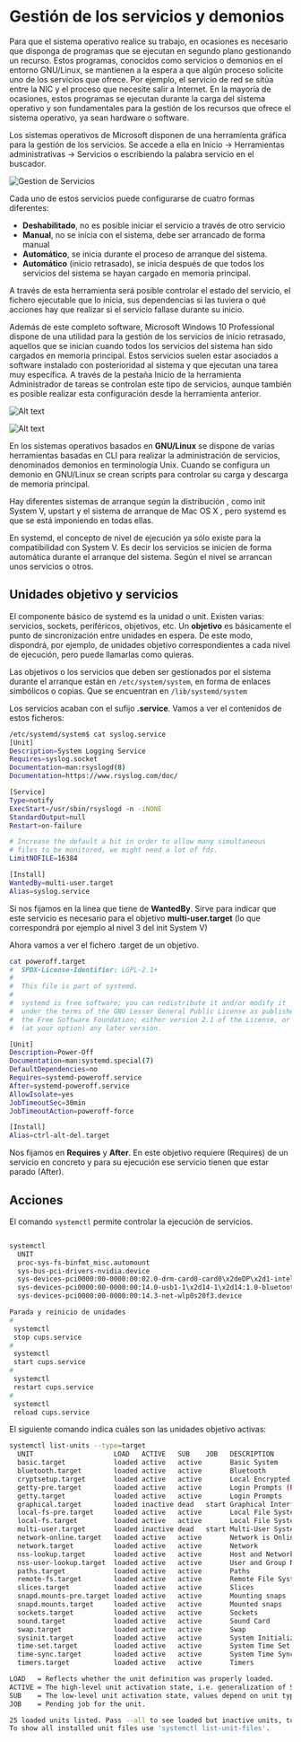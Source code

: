 # Gestión de los servicios y demonios

Para que el sistema operativo realice su trabajo, en ocasiones es necesario que disponga de programas que se ejecutan en segundo plano gestionando un recurso. Estos programas, conocidos como servicios o demonios en el entorno GNU/Linux, se mantienen a la espera a que algún proceso solicite uno de los servicios que ofrece. Por ejemplo, el servicio de red se sitúa entre la NIC y el proceso que necesite salir a Internet. En la mayoría de ocasiones, estos programas se ejecutan durante la carga del sistema operativo y son fundamentales para la gestión de los recursos que ofrece el sistema operativo, ya sean hardware o software.

Los sistemas operativos de Microsoft disponen de una herramienta gráfica para la gestión de los servicios. Se accede a ella en <span class="menu">Inicio </span> → <span class="menu">Herramientas administrativas</span> → <span class="menu">Servicios</span> o escribiendo la palabra servicio en el buscador.

![Gestion de Servicios](img/1000000000000C57000009D4D3FC1741DD6CB86E.jpg)

Cada uno de estos servicios puede configurarse de cuatro formas diferentes:

- **Deshabilitado**, no es posible iniciar el servicio a través de otro servicio
- **Manual**, no se inicia con el sistema, debe ser arrancado de forma manual
- **Automático**, se inicia durante el proceso de arranque del sistema.
- **Automático** (inicio retrasado), se inicia después de que todos los servicios del sistema se hayan cargado en memoria principal.

A través de esta herramienta será posible controlar el estado del servicio, el fichero ejecutable que lo inicia, sus dependencias si las tuviera o qué acciones hay que realizar si el servicio fallase durante su inicio.

Además de este completo software, Microsoft Windows 10 Professional dispone de una utilidad para la gestión de los servicios de inicio retrasado, aquellos que se inician cuando todos los servicios del sistema han sido cargados en memoria principal. Estos servicios suelen estar asociados a software instalado con posterioridad al sistema y que ejecutan una tarea muy específica. A través de la pestaña Inicio de la herramienta Administrador de tareas se controlan este tipo de servicios, aunque también es posible realizar esta configuración desde la herramienta anterior.

![Alt text](img/100000000000052400000624BF20C776F2C2F1C4.jpg)

![Alt text](img/10000000000008500000076CB16054195BFD3926.jpg)

En los sistemas operativos basados en **GNU/Linux** se dispone de varias herramientas basadas en CLI para realizar la administración de servicios, denominados demonios en terminología Unix. Cuando se configura un demonio en GNU/Linux se crean scripts para controlar su carga y descarga de memoria principal.

Hay diferentes sistemas de arranque según la distribución , como init System V,
upstart y el sistema de arranque de Mac OS X , pero systemd es que se está imponiendo en todas ellas.

En systemd, el concepto de nivel de ejecución ya sólo existe para la compatibilidad con System V. Es decir los servicios se inicien de forma automática durante el arranque del sistema. Según el nivel se arrancan unos servicios o otros.

## Unidades objetivo y servicios

El componente básico de systemd es la unidad o unit. Existen varias: servicios, sockets, periféricos, objetivos, etc. Un **objetivo** es básicamente el punto de sincronización entre unidades en espera. De este modo, dispondrá, por ejemplo, de unidades objetivo correspondientes a cada nivel de ejecución, pero puede llamarlas como quieras.

Las objetivos o los servicios que deben ser gestionados por el sistema durante el arranque están en `/etc/system/system`, en forma de enlaces simbólicos o copias. Que se encuentran en `/lib/systemd/system`

Los servicios acaban con el sufijo **.service**. Vamos a ver el contenidos de estos ficheros:

```bash title="contenido de ficheros.service"
/etc/systemd/system$ cat syslog.service
[Unit]
Description=System Logging Service
Requires=syslog.socket
Documentation=man:rsyslogd(8)
Documentation=https://www.rsyslog.com/doc/

[Service]
Type=notify
ExecStart=/usr/sbin/rsyslogd -n -iNONE
StandardOutput=null
Restart=on-failure

# Increase the default a bit in order to allow many simultaneous
# files to be monitored, we might need a lot of fds.
LimitNOFILE=16384

[Install]
WantedBy=multi-user.target
Alias=syslog.service


```

Si nos fijamos en la linea que tiene de **WantedBy**. Sirve para indicar que este servicio es necesario para el objetivo **multi-user.target** (lo que correspondrá por ejemplo al nivel 3 del init System V)

Ahora vamos a ver el fichero .target de un objetivo.

```bash title="Fichero .target"
cat poweroff.target
#  SPDX-License-Identifier: LGPL-2.1+
#
#  This file is part of systemd.
#
#  systemd is free software; you can redistribute it and/or modify it
#  under the terms of the GNU Lesser General Public License as published by
#  the Free Software Foundation; either version 2.1 of the License, or
#  (at your option) any later version.

[Unit]
Description=Power-Off
Documentation=man:systemd.special(7)
DefaultDependencies=no
Requires=systemd-poweroff.service
After=systemd-poweroff.service
AllowIsolate=yes
JobTimeoutSec=30min
JobTimeoutAction=poweroff-force

[Install]
Alias=ctrl-alt-del.target


```

Nos fijamos en **Requires** y **After**. En este objetivo requiere (Requires) de un servicio en concreto y para su ejecución ese servicio tienen que estar parado (After).

## Acciones

El comando `systemctl` permite controlar la ejecución de servicios.

```bash title="Ejemplo, listado de unidades"

systemctl
  UNIT                                                                                      LOAD   ACTIVE     SUB       JOB   DESCRIPTION                    >
  proc-sys-fs-binfmt_misc.automount                                                         loaded active     running         Arbitrary Executable File Forma>
  sys-bus-pci-drivers-nvidia.device                                                         loaded active     plugged         /sys/bus/pci/drivers/nvidia    >
  sys-devices-pci0000:00-0000:00:02.0-drm-card0-card0\x2deDP\x2d1-intel_backlight.device    loaded active     plugged         /sys/devices/pci0000:00/0000:00>
  sys-devices-pci0000:00-0000:00:14.0-usb1-1\x2d14-1\x2d14:1.0-bluetooth-hci0.device        loaded active     plugged         /sys/devices/pci0000:00/0000:00>
  sys-devices-pci0000:00-0000:00:14.3-net-wlp0s20f3.device

```

```bash title="Ejemplo, acciones de systemctl  "
Parada y reinicio de unidades
#
 systemctl
 stop cups.service
#
 systemctl
 start cups.service
#
 systemctl
 restart cups.service
#
 systemctl
 reload cups.service


```

El siguiente comando indica cuáles son las unidades objetivo activas:

```bash title="Ejemplo, unidades target"
systemctl list-units --type=target
  UNIT                    LOAD   ACTIVE   SUB    JOB   DESCRIPTION
  basic.target            loaded active   active       Basic System
  bluetooth.target        loaded active   active       Bluetooth
  cryptsetup.target       loaded active   active       Local Encrypted Volumes
  getty-pre.target        loaded active   active       Login Prompts (Pre)
  getty.target            loaded active   active       Login Prompts
  graphical.target        loaded inactive dead   start Graphical Interface
  local-fs-pre.target     loaded active   active       Local File Systems (Pre)
  local-fs.target         loaded active   active       Local File Systems
  multi-user.target       loaded inactive dead   start Multi-User System
  network-online.target   loaded active   active       Network is Online
  network.target          loaded active   active       Network
  nss-lookup.target       loaded active   active       Host and Network Name Lookups
  nss-user-lookup.target  loaded active   active       User and Group Name Lookups
  paths.target            loaded active   active       Paths
  remote-fs.target        loaded active   active       Remote File Systems
  slices.target           loaded active   active       Slices
  snapd.mounts-pre.target loaded active   active       Mounting snaps
  snapd.mounts.target     loaded active   active       Mounted snaps
  sockets.target          loaded active   active       Sockets
  sound.target            loaded active   active       Sound Card
  swap.target             loaded active   active       Swap
  sysinit.target          loaded active   active       System Initialization
  time-set.target         loaded active   active       System Time Set
  time-sync.target        loaded active   active       System Time Synchronized
  timers.target           loaded active   active       Timers

LOAD   = Reflects whether the unit definition was properly loaded.
ACTIVE = The high-level unit activation state, i.e. generalization of SUB.
SUB    = The low-level unit activation state, values depend on unit type.
JOB    = Pending job for the unit.

25 loaded units listed. Pass --all to see loaded but inactive units, too.
To show all installed unit files use 'systemctl list-unit-files'.

```
